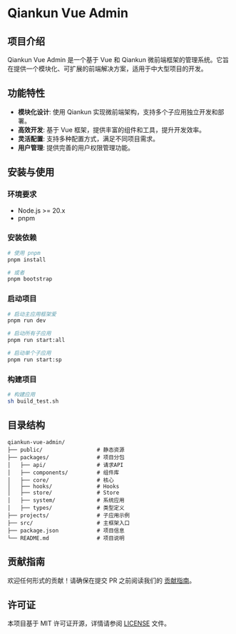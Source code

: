# Qiankun Vue Admin

## 项目介绍

Qiankun Vue Admin 是一个基于 Vue 和 Qiankun 微前端框架的管理系统。它旨在提供一个模块化、可扩展的前端解决方案，适用于中大型项目的开发。

## 功能特性

- **模块化设计**: 使用 Qiankun 实现微前端架构，支持多个子应用独立开发和部署。
- **高效开发**: 基于 Vue 框架，提供丰富的组件和工具，提升开发效率。
- **灵活配置**: 支持多种配置方式，满足不同项目需求。
- **用户管理**: 提供完善的用户权限管理功能。

## 安装与使用

### 环境要求

- Node.js >= 20.x
- pnpm

### 安装依赖

```bash
# 使用 pnpm
pnpm install

# 或者
pnpm bootstrap
```

### 启动项目

```bash
# 启动主应用框架爱
pnpm run dev

# 启动所有子应用
pnpm run start:all

# 启动单个子应用
pnpm run start:sp
```

### 构建项目

```bash
# 构建应用
sh build_test.sh
```

## 目录结构

```plaintext
qiankun-vue-admin/
├── public/                 # 静态资源
├── packages/               # 项目分包
│   ├── api/                # 请求API
│   ├── components/         # 组件库
│   ├── core/               # 核心
│   ├── hooks/              # Hooks
│   ├── store/              # Store
│   ├── system/             # 系统应用
│   ├── types/              # 类型定义
├── projects/               # 子应用示例
├── src/                    # 主框架入口
├── package.json            # 项目信息
└── README.md               # 项目说明
```

## 贡献指南

欢迎任何形式的贡献！请确保在提交 PR 之前阅读我们的 [贡献指南](CONTRIBUTING.md)。

## 许可证

本项目基于 MIT 许可证开源，详情请参阅 [LICENSE](LICENSE) 文件。
